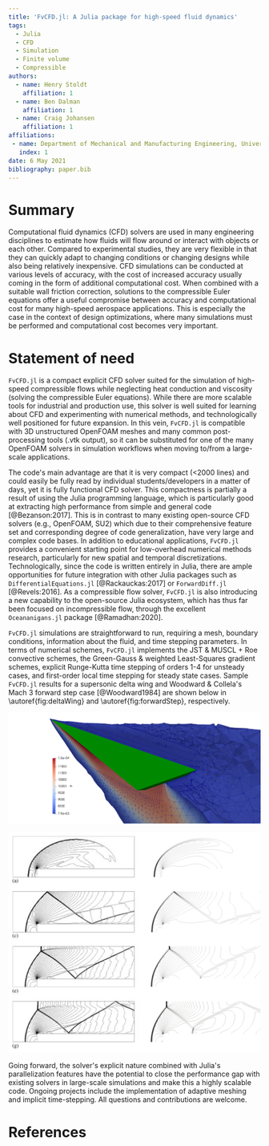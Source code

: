 ```yaml
---
title: 'FvCFD.jl: A Julia package for high-speed fluid dynamics'
tags:
  - Julia
  - CFD
  - Simulation
  - Finite volume
  - Compressible
authors:
  - name: Henry Stoldt
    affiliation: 1
  - name: Ben Dalman
    affiliation: 1
  - name: Craig Johansen
    affiliation: 1
affiliations:
 - name: Department of Mechanical and Manufacturing Engineering, University of Calgary
   index: 1
date: 6 May 2021
bibliography: paper.bib
---
```


# Summary

Computational fluid dynamics (CFD) solvers are used in many engineering disciplines to estimate how fluids will flow around or interact with objects or each other.
Compared to experimental studies, they are very flexible in that they can quickly adapt to changing conditions or changing designs while also being relatively inexpensive.
CFD simulations can be conducted at various levels of accuracy, with the cost of increased accuracy usually coming in the form of additional computational cost.
When combined with a suitable wall friction correction, solutions to the compressible Euler equations offer a useful compromise between accuracy and computational cost for many high-speed aerospace applications.
This is especially the case in the context of design optimizations, where many simulations must be performed and computational cost becomes very important.

# Statement of need
`FvCFD.jl` is a compact explicit CFD solver suited for the simulation of high-speed compressible flows while neglecting heat conduction and viscosity (solving the compressible Euler equations).
While there are more scalable tools for industrial and production use, this solver is well suited for learning about CFD and experimenting with numerical methods, and technologically well positioned for future expansion.
In this vein, `FvCFD.jl` is compatible with 3D unstructured OpenFOAM meshes and many common post-processing tools (.vtk output), so it can be substituted for one of the many OpenFOAM solvers in simulation workflows when moving to/from a large-scale applications.

The code's main advantage are that it is very compact (<2000 lines) and could easily be fully read by individual students/developers in a matter of days, yet it is fully functional CFD solver.
This compactness is partially a result of using the Julia programming language, which is particularly good at extracting high performance from simple and general code [@Bezanson:2017].
This is in contrast to many existing open-source CFD solvers (e.g., OpenFOAM, SU2) which due to their comprehensive feature set and corresponding degree of code generalization, have very large and complex code bases.
In addition to educational applications, `FvCFD.jl` provides a convenient starting point for low-overhead numerical methods research, particularly for new spatial and temporal discretizations.
Technologically, since the code is written entirely in Julia, there are ample opportunities for future integration with other Julia packages such as `DifferentialEquations.jl` [@Rackauckas:2017] or `ForwardDiff.jl` [@Revels:2016].
As a compressible flow solver, `FvCFD.jl` is also introducing a new capability to the open-source Julia ecosystem, which has thus far been focused on incompressible flow, through the excellent `Oceananigans.jl` package [@Ramadhan:2020].

`FvCFD.jl` simulations are straightforward to run, requiring a mesh, boundary conditions, information about the fluid, and time stepping parameters.
In terms of numerical schemes, `FvCFD.jl` implements the JST \& MUSCL + Roe convective schemes, the Green-Gauss \& weighted Least-Squares gradient schemes, explicit Runge-Kutta time stepping of orders 1-4 for unsteady cases, and first-order local time stepping for steady state cases.
Sample `FvCFD.jl` results for a supersonic delta wing and Woodward \& Collela's Mach 3 forward step case [@Woodward1984] are shown below in \autoref{fig:deltaWing} and \autoref{fig:forwardStep}, respectively.

![Cut through a FvCFD.jl supersonic delta wing simulation. Showing the portion of the flow field in which the pressure is higher than ambient. Wing (shown in green) is sharp-edged with 67.5 degree leading-edge sweep, flying at Mach 2 at a twelve degree angle of attack. Corresponds to wind-tunnel experiments run by Miller \& Wood [@Miller1985].\label{fig:deltaWing}](DeltaWingImage.png)

<!-- TODO: New, labeled forward step figure and performance comparison to rhoCentralFoam (current picture is very old)  -->
![Comparison of results obtained using FvCFD.jl and OpenFOAM's rhoCentralFoam solver [@Greenshields2010] for the Mach 3 forward step benchmark case.\label{fig:forwardStep}](ForwardStepComparison.png)

Going forward, the solver's explicit nature combined with Julia's parallelization features have the potential to close the performance gap with existing solvers in large-scale simulations and make this a highly scalable code.
Ongoing projects include the implementation of adaptive meshing and implicit time-stepping.
All questions and contributions are welcome.

# References